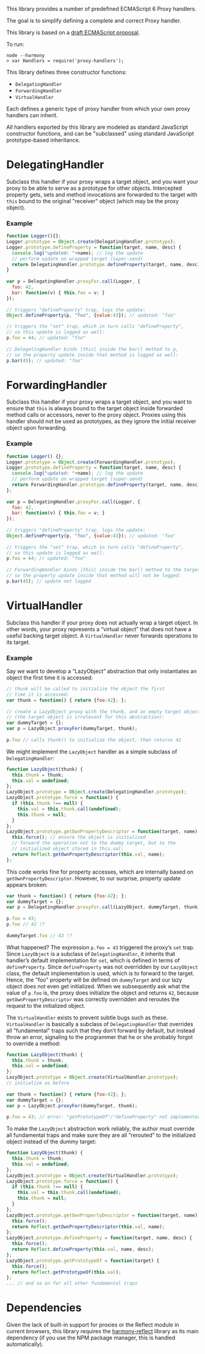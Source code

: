 This library provides a number of predefined ECMAScript 6 Proxy handlers.

The goal is to simplify defining a complete and correct Proxy handler.

This library is based on a [draft ECMAScript proposal](http://wiki.ecmascript.org/doku.php?id=harmony:virtual_object_api).

To run:

```
node --harmony
> var Handlers = require('proxy-handlers');
```

This library defines three constructor functions:

  * `DelegatingHandler`
  * `ForwardingHandler`
  * `VirtualHandler`

Each defines a generic type of proxy handler from which your own proxy
handlers can inherit.

All handlers exported by this library are modeled as standard JavaScript
constructor functions, and can be "subclassed" using standard JavaScript
prototype-based inheritance.

# DelegatingHandler

Subclass this handler if your proxy wraps a target object, and you want your
proxy to be able to serve as a prototype for other objects. Intercepted property
gets, sets and method invocations are forwarded to the target with `this` bound
to the original "receiver" object (which may be the proxy object).

### Example

```js
function Logger(){};
Logger.prototype = Object.create(DelegatingHandler.prototype);
Logger.prototype.defineProperty = function(target, name, desc) {
  console.log("updated: "+name); // log the update
  // perform update on wrapped target (super-send)
  return DelegatingHandler.prototype.defineProperty(target, name, desc);
}
 
var p = DelegatingHandler.proxyFor.call(Logger, {
  foo: 42,
  bar: function(v) { this.foo = v; }
});
 
// triggers "defineProperty" trap, logs the update:
Object.defineProperty(p, "foo", {value:43}); // updated: "foo"

// triggers the "set" trap, which in turn calls "defineProperty",
// so this update is logged as well:
p.foo = 44; // updated: "foo"
 
// DelegatingHandler binds |this| inside the bar() method to p,
// so the property update inside that method is logged as well:
p.bar(45); // updated: "foo"
```

# ForwardingHandler

Subclass this handler if your proxy wraps a target object, and you want to
ensure that `this` is always bound to the target object inside forwarded method
calls or accessors, never to the proxy object. Proxies using this handler
should not be used as prototypes, as they ignore the initial receiver object
upon forwarding.

### Example

```js
function Logger() {};
Logger.prototype = Object.create(ForwardingHandler.prototype);
Logger.prototype.defineProperty = function(target, name, desc) {
  console.log("updated: "+name); // log the update
  // perform update on wrapped target (super-send)
  return ForwardingHandler.prototype.defineProperty(target, name, desc);
};
 
var p = DelegatingHandler.proxyFor.call(Logger, {
  foo: 42,
  bar: function(v) { this.foo = v; }
});
 
// triggers "defineProperty" trap, logs the update:
Object.defineProperty(p, "foo", {value:43}); // updated: "foo"
 
// triggers the "set" trap, which in turn calls "defineProperty",
// so this update is logged as well:
p.foo = 44; // updated: "foo"
 
// ForwardingHandler binds |this| inside the bar() method to the target,
// so the property update inside that method will not be logged:
p.bar(45); // update not logged
```
  
# VirtualHandler

Subclass this handler if your proxy does not actually wrap a target object.
In other words, your proxy represents a “virtual object” that does not have a
useful backing target object. A `VirtualHandler` never forwards operations to
its target.

### Example

Say we want to develop a “LazyObject” abstraction that only instantiates an object the first time it is accessed:

```js
// thunk will be called to initialize the object the first
// time it is accessed:
var thunk = function() { return {foo:42}; };
 
// create a LazyObject proxy with the thunk, and an empty target object
// (the target object is irrelevant for this abstraction):
var dummyTarget = {};
var p = LazyObject.proxyFor(dummyTarget, thunk);
 
p.foo // calls thunk() to initialize the object, then returns 42
```

We might implement the `LazyObject` handler as a simple subclass of
`DelegatingHandler`:

```js
function LazyObject(thunk) {
  this.thunk = thunk;
  this.val = undefined;
};
LazyObject.prototype = Object.create(DelegatingHandler.prototype);
LazyObject.prototype.force = function() {
  if (this.thunk !== null) {
    this.val = this.thunk.call(undefined);
    this.thunk = null;
  }
};
LazyObject.prototype.getOwnPropertyDescriptor = function(target, name) {
  this.force(); // ensure the object is initialized
  // forward the operation not to the dummy target, but to the
  // initialized object stored in this.val:
  return Reflect.getOwnPropertyDescriptor(this.val, name);
};
```

This code works fine for property accesses, which are internally based on
`getOwnPropertyDescriptor`. However, to our surprise, property update appears
broken:

```js
var thunk = function() { return {foo:42}; };
var dummyTarget = {};
var p = DelegatingHandler.proxyFor.call(LazyObject, dummyTarget, thunk);
 
p.foo = 43;
p.foo // 42 !?
 
dummyTarget.foo // 43 !?
```

What happened? The expression `p.foo = 43` triggered the proxy’s `set` trap.
Since `LazyObject` is a subclass of `DelegatingHandler`, it inherits that
handler’s default implementation for `set`, which is defined in terms of
`defineProperty`. Since `defineProperty` was not overridden by our `LazyObject`
class, the default implementation is used, which is to forward to the target.
Hence, the "foo" property will be defined on `dummyTarget` and our lazy object
does not even get initialized. When we subsequently ask what the value of `p.foo`
is, the proxy does initialize the object and returns `42`, because
`getOwnPropertyDescriptor` was correctly overridden and reroutes the request to
the initialized object.

The `VirtualHandler` exists to prevent subtle bugs such as these.
`VirtualHandler` is basically a subclass of `DelegatingHandler` that overrides all
"fundamental" traps such that they don’t forward by default, but instead throw
an error, signaling to the programmer that he or she probably forgot to override
a method:

```js
function LazyObject(thunk) {
  this.thunk = thunk;
  this.val = undefined;
};
LazyObject.prototype = Object.create(VirtualHandler.prototype);
// initialize as before
 
var thunk = function() { return {foo:42}; };
var dummyTarget = {};
var p = LazyObject.proxyFor(dummyTarget, thunk);
 
p.foo = 43; // error: "getPrototypeOf"/"defineProperty" not implemented
```

To make the `LazyObject` abstraction work reliably, the author must override all
fundamental traps and make sure they are all “rerouted” to the initialized
object instead of the dummy target:

```js
function LazyObject(thunk) {
  this.thunk = thunk;
  this.val = undefined;
};
LazyObject.prototype = Object.create(VirtualHandler.prototype);
LazyObject.prototype.force = function() {
  if (this.thunk !== null) {
    this.val = this.thunk.call(undefined);
    this.thunk = null;
  }
};
LazyObject.prototype.getOwnPropertyDescriptor = function(target, name) {
  this.force();
  return Reflect.getOwnPropertyDescriptor(this.val, name);
};
LazyObject.prototype.defineProperty = function(target, name, desc) {
  this.force();
  return Reflect.defineProperty(this.val, name, desc);
};
LazyObject.prototype.getPrototypeOf = function(target) {
  this.force();
  return Reflect.getPrototypeOf(this.val);
};
... // and so on for all other fundamental traps
```

# Dependencies

Given the lack of built-in support for proxies or the Reflect module
in current browsers, this library requires the
[harmony-reflect](https://github.com/tvcutsem/harmony-reflect) library
as its main dependency (if you use the NPM package manager, this is handled
automatically).